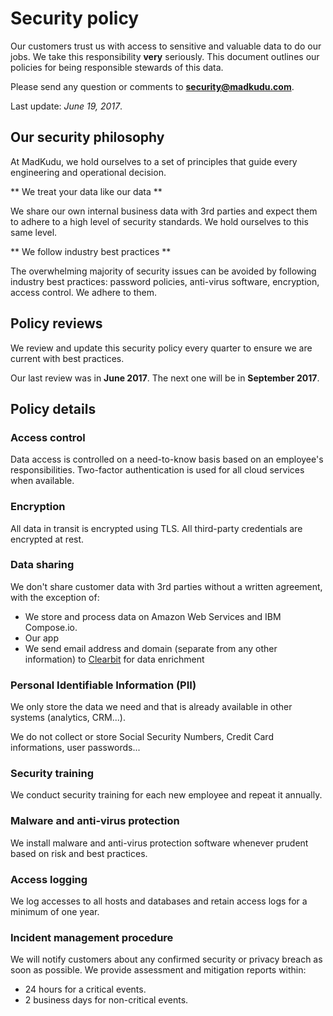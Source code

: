 # Security policy

Our customers trust us with access to sensitive and valuable data to do our jobs. We take this responsibility <strong>very</strong> seriously. This document outlines our policies for being responsible stewards of this data.

Please send any question or comments to **[security@madkudu.com](mailto:security@madkudu.com)**.

Last update: *June 19, 2017*.

## Our security philosophy

At MadKudu, we hold ourselves to a set of principles that guide every engineering and operational decision.

** We treat your data like our data **

We share our own internal business data with 3rd parties and expect them to adhere to a high level of security standards. We hold ourselves to this same level.

** We follow industry best practices **

The overwhelming majority of security issues can be avoided by following industry best practices: password policies, anti-virus software, encryption, access control. We adhere to them.

## Policy reviews

We review and update this security policy every quarter to ensure we are current with best practices.

Our last review was in **June 2017**.
The next one will be in **September 2017**.

## Policy details

### Access control

Data access is controlled on a need-to-know basis based on an employee's responsibilities.
Two-factor authentication is used for all cloud services when available.

### Encryption

All data in transit is encrypted using TLS.
All third-party credentials are encrypted at rest.

### Data sharing

We don't share customer data with 3rd parties without a written agreement, with the exception of:

- We store and process data on Amazon Web Services and IBM Compose.io.
- Our app 
- We send email address and domain (separate from any other information) to [Clearbit](http://www.clearbit.com) for data enrichment

### Personal Identifiable Information (PII)

We only store the data we need and that is already available in other systems (analytics, CRM...).

We do not collect or store Social Security Numbers, Credit Card informations, user passwords...

### Security training

We conduct security training for each new employee and repeat it annually.

### Malware and anti-virus protection

We install malware and anti-virus protection software whenever prudent based on risk and best practices.

### Access logging

We log accesses to all hosts and databases and retain access logs for a minimum of one year.

### Incident management procedure

We will notify customers about any confirmed security or privacy breach as soon as possible. We provide assessment and mitigation reports within:

- 24 hours for a critical events.
- 2 business days for non-critical events.
